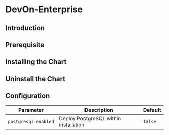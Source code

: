 # DevOn-Enterprise

## Introduction

## Prerequisite

## Installing the Chart

## Uninstall the Chart

## Configuration
| Parameter                                     | Description                                                                                                            | Default                                                     |
| --------------------------------------------- | ---------------------------------------------------------------------------------------------------------------------- | ----------------------------------------------------------- |
| `postgresql.enabled`                          | Deploy PostgreSQL within installation                                                                                  | `false`                                                     |